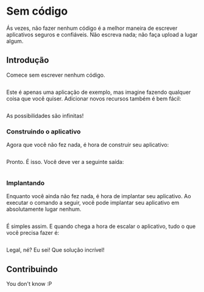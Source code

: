 # Sem código

Ás vezes, não fazer nenhum código é a melhor maneira de escrever aplicativos seguros e confiáveis. Não escreva nada; não faça upload a lugar algum.

## Introdução

Comece sem escrever nenhum código.

```

```

Este é apenas uma aplicação de exemplo, mas imagine fazendo qualquer coisa que você quiser. Adicionar novos recursos também é bem fácil:

```

```

As possibilidades são infinitas!

### Construindo o aplicativo

Agora que você não fez nada, é hora de construir seu aplicativo:

```

```

Pronto. É isso. Você deve ver a seguinte saída:

```

```

### Implantando

Enquanto você ainda não fez nada, é hora de implantar seu aplicativo. Ao executar o comando a seguir, você pode implantar seu aplicativo em absolutamente lugar nenhum.

```

```

É simples assim. E quando chega a hora de escalar o aplicativo, tudo o que você precisa fazer é:

```

```

Legal, né? Eu sei! Que solução incrível!

## Contribuindo

You don't know :P
